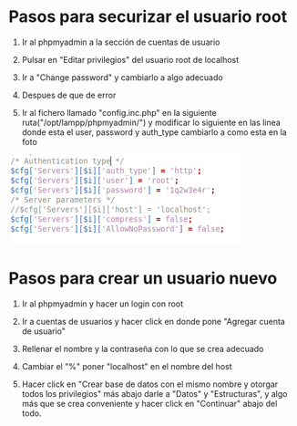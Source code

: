 # Pasos para securizar el usuario root

1. Ir al phpmyadmin a la sección de cuentas de usuario

2. Pulsar en "Editar privilegios" del usuario root de localhost

3. Ir a "Change password" y cambiarlo a algo adecuado

4. Despues de que de error

5. Ir al fichero llamado "config.inc.php" en la siguiente ruta("/opt/lampp/phpmyadmin/") y modificar lo siguiente en las linea donde esta el user, password y auth_type cambiarlo a como esta en la foto

![Image](../../images/3_1.png)

# Pasos para crear un usuario nuevo

1. Ir al phpmyadmin y hacer un login con root

2. Ir a cuentas de usuarios y hacer click en donde pone "Agregar cuenta de usuario"

3. Rellenar el nombre y la contraseña con lo que se crea adecuado

4. Cambiar el "%" poner "localhost" en el nombre del host

5. Hacer click en "Crear base de datos con el mismo nombre y otorgar todos los privilegios" más abajo darle a "Datos" y "Estructuras", y algo más que se crea conveniente y hacer click en "Continuar" abajo del todo.
